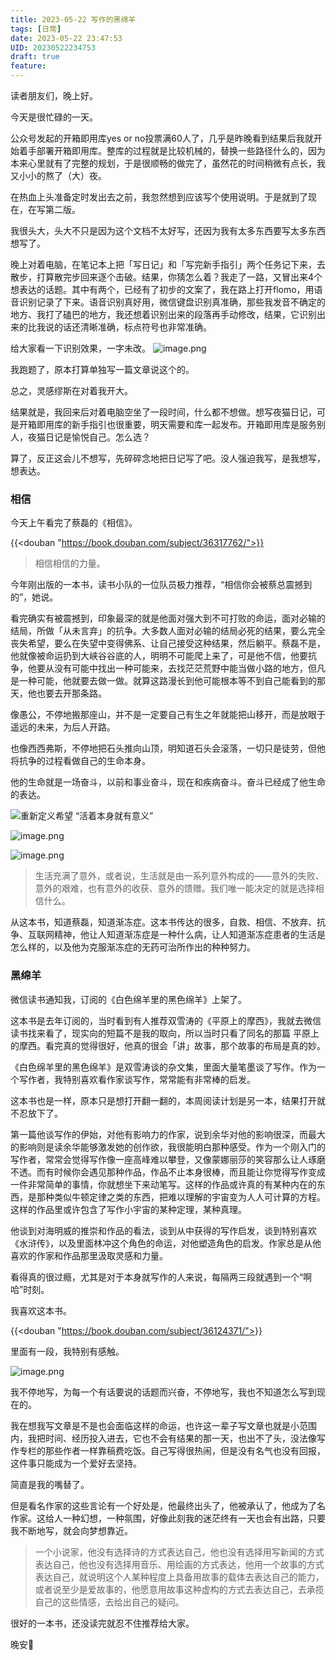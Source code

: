 ```yaml
---
title: 2023-05-22 写作的黑绵羊
tags: [日常]
date: 2023-05-22 23:47:53
UID: 20230522234753
draft: true
feature: 
---
```


读者朋友们，晚上好。

今天是很忙碌的一天。

公众号发起的开箱即用库yes or no投票满60人了，几乎是昨晚看到结果后我就开始着手部署开箱即用库。整库的过程就是比较机械的，替换一些路径什么的，因为本来心里就有了完整的规划，于是很顺畅的做完了，虽然花的时间稍微有点长，我又小小的熬了（大）夜。

在热血上头准备定时发出去之前，我忽然想到应该写个使用说明。于是就到了现在，在写第二版。

<!--more-->

我很头大，头大不只是因为这个文档不太好写，还因为我有太多东西要写太多东西想写了。

晚上对着电脑，在笔记本上把「写日记」和「写完新手指引」两个任务记下来，去散步，打算散完步回来逐个击破。结果，你猜怎么着？我走了一路，又冒出来4个想表达的话题。其中有两个，已经有了初步的文案了，我在路上打开flomo，用语音识别记录了下来。语音识别真好用，微信键盘识别真准确，那些我发音不确定的地方、我打了磕巴的地方，我还想着识别出来的段落再手动修改，结果，它识别出来的比我说的话还清晰准确，标点符号也非常准确。

给大家看一下识别效果，一字未改。
![image.png](https://s2.loli.net/2023/05/22/xw61lAIJC8znoPi.png)

我跑题了，原本打算单独写一篇文章说这个的。

总之，灵感缪斯在对着我开大。

结果就是，我回来后对着电脑空坐了一段时间，什么都不想做。想写夜猫日记，可是开箱即用库的新手指引也很重要，明天需要和库一起发布。开箱即用库是服务别人，夜猫日记是愉悦自己。怎么选？

算了，反正这会儿不想写，先碎碎念地把日记写了吧。没人强迫我写，是我想写，想表达。

### 相信
今天上午看完了蔡磊的《相信》。

{{<douban "https://book.douban.com/subject/36317762/">}}

> 相信相信的力量。

今年刚出版的一本书，读书小队的一位队员极力推荐，“相信你会被蔡总震撼到的”，她说。

看完确实有被震撼到，印象最深的就是他面对强大到不可打败的命运，面对必输的结局，所做「从未言弃」的抗争。大多数人面对必输的结局必死的结果，要么完全丧失希望，要么在失望中变得佛系、让自己接受这种结果，然后躺平。蔡磊不是，他就像被命运扔到大峡谷谷底的人，明明不可能爬上来了，可是他不信，他要抗争，他要从没有可能中找出一种可能来，去找茫茫荒野中能当做小路的地方，但凡是一种可能，他就要去做一做。就算这路漫长到他可能根本等不到自己能看到的那天，他也要去开那条路。

像愚公，不停地搬那座山，并不是一定要自己有生之年就能把山移开，而是放眼于遥远的未来，为后人开路。

也像西西弗斯，不停地把石头推向山顶，明知道石头会滚落，一切只是徒劳，但他将抗争的过程看做自己的生命本身。

他的生命就是一场奋斗，以前和事业奋斗，现在和疾病奋斗。奋斗已经成了他生命的表达。


![重新定义希望 “活着本身就有意义”](https://s2.loli.net/2023/05/23/OzME1ylZbGeHSBs.png)

![image.png](https://s2.loli.net/2023/05/23/gWfLo1FJcXailAp.png)

![image.png](https://s2.loli.net/2023/05/23/SR59m3aL1EiBejk.png)

> 生活充满了意外，或者说，生活就是由一系列意外构成的——意外的失败、意外的艰难，也有意外的收获、意外的馈赠。我们唯一能决定的就是选择相信什么。

从这本书，知道蔡磊，知道渐冻症。这本书传达的很多，自救、相信、不放弃、抗争、互联网精神，他让人知道渐冻症是一种什么病，让人知道渐冻症患者的生活是怎么样的，以及他为克服渐冻症的无药可治所作出的种种努力。

### 黑绵羊
微信读书通知我，订阅的《白色绵羊里的黑色绵羊》上架了。

这本书是去年订阅的，当时看到有人推荐双雪涛的《平原上的摩西》，我就去微信读书找来看了，现实向的短篇不是我的取向，所以当时只看了同名的那篇 平原上的摩西。看完真的觉得很好，他真的很会「讲」故事，那个故事的布局是真的妙。

《白色绵羊里的黑色绵羊》是双雪涛谈的杂文集，里面大量笔墨谈了写作。作为一个写作者，我特别喜欢看作家谈写作，常常能有非常棒的启发。

这本书也是一样，原本只是想打开翻一翻的，本周阅读计划是另一本，结果打开就不忍放下了。

第一篇他谈写作的伊始，对他有影响力的作家，说到余华对他的影响很深，而最大的影响则是读余华能够激发她的创作欲，我很能明白那种感受。作为一个刚入门的写作者，常常会觉得写作像一座高峰难以攀登，又像蒙娜丽莎的笑容那么让人琢磨不透。而有时候你会遇见那种作品，作品不止本身很棒，而且能让你觉得写作变成一件非常简单的事情，你就想坐下来动笔写。这样的作品或许真的有某种内在的东西，是那种类似牛顿定律之类的东西，把难以理解的宇宙变为人人可计算的方程。这样的作品里或许包含了写作小宇宙的某种定理，某种真理。

他谈到对海明威的推崇和作品的看法，谈到从中获得的写作启发，谈到特别喜欢《水浒传》，以及里面林冲这个角色的命运，对他塑造角色的启发。作家总是从他喜欢的作家和作品那里汲取灵感和力量。

看得真的很过瘾，尤其是对于本身就写作的人来说，每隔两三段就遇到一个“啊哈”时刻。

我喜欢这本书。

{{<douban "https://book.douban.com/subject/36124371/">}}

里面有一段，我特别有感触。

![image.png](https://s2.loli.net/2023/05/23/nWlmhSHN3vbji6Q.png)

我不停地写，为每一个有话要说的话题而兴奋，不停地写，我也不知道怎么写到现在的。

我在想我写文章是不是也会面临这样的命运，也许这一辈子写文章也就是小范围内，我把时间、经历投入进去，它也不会有结果的那一天，也出不了头，没法像写作专栏的那些作者一样靠稿费吃饭。自己写得很热闹，但是没有名气也没有回报，这件事只能成为一个爱好去坚持。

简直是我的嘴替了。

但是看名作家的这些言论有一个好处是，他最终出头了，他被承认了，他成为了名作家。这给人一种幻想，一种氛围，好像此刻我的迷茫终有一天也会有出路，只要我不断地写，就会向梦想靠近。


> 一个小说家，他没有选择诗的方式表达自己，他也没有选择用写新闻的方式表达自己，他也没有选择用音乐、用绘画的方式表达，他用一个故事的方式表达自己，就说明这个人某种程度上具备用故事的载体去表达自己的能力，或者说至少是爱故事的，他愿意用故事这种虚构的方式去表达自己，去承揽自己的这些情感，去给出自己的疑问。


很好的一本书，还没读完就忍不住推荐给大家。

晚安🌛